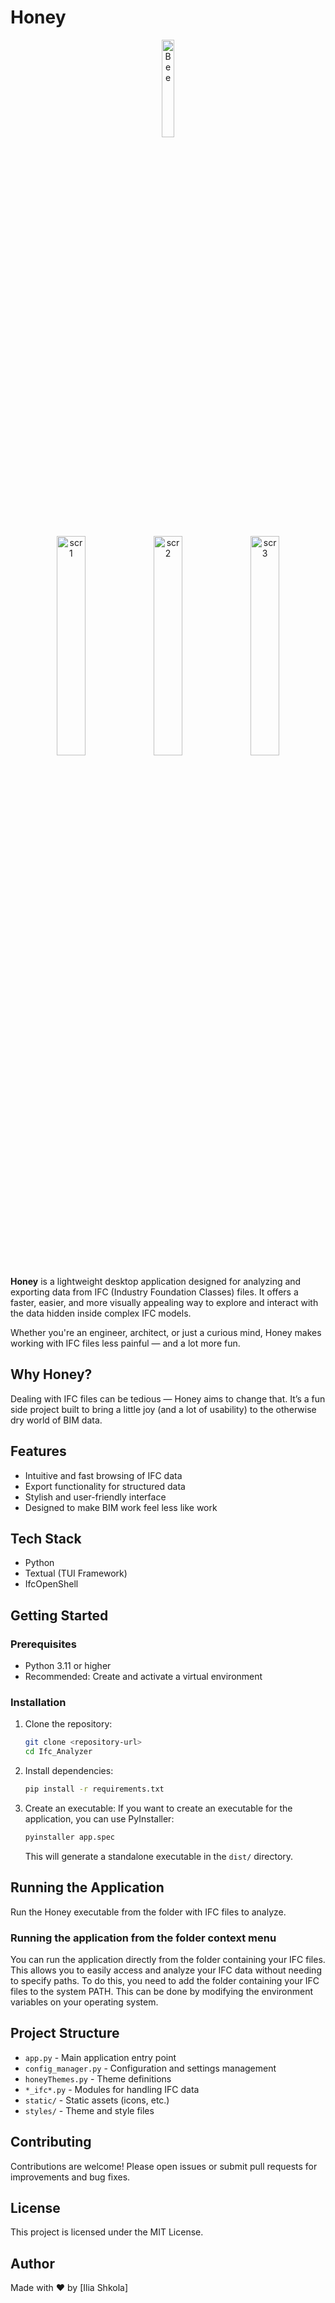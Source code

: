 # Honey
<p align="center">
   <img src="https://github.com/user-attachments/assets/f2e4346e-a6dc-4df4-916f-798e7e2c04ed" width="20%" alt="Bee">
</p>

<p align="center">
   <img src="https://github.com/user-attachments/assets/0dc9337c-c8e8-4bf6-b087-770aeb936b36" width="30%" alt="scr1">
   <img src="https://github.com/user-attachments/assets/1b0cf5f9-44d4-4e9d-b0e8-05a5a06eaaed" width="30%" alt="scr2">
   <img src="https://github.com/user-attachments/assets/24ae73a8-5c82-43c5-bd81-c26274ab4caf" width="30%" alt="scr3">
</p>

**Honey** is a lightweight desktop application designed for analyzing and exporting data from IFC (Industry Foundation Classes) files. It offers a faster, easier, and more visually appealing way to explore and interact with the data hidden inside complex IFC models.

Whether you're an engineer, architect, or just a curious mind, Honey makes working with IFC files less painful — and a lot more fun.

## Why Honey?

Dealing with IFC files can be tedious — Honey aims to change that. It’s a fun side project built to bring a little joy (and a lot of usability) to the otherwise dry world of BIM data.

## Features

- Intuitive and fast browsing of IFC data  
- Export functionality for structured data  
- Stylish and user-friendly interface  
- Designed to make BIM work feel less like work

## Tech Stack

- Python  
- Textual (TUI Framework)  
- IfcOpenShell

## Getting Started

### Prerequisites
- Python 3.11 or higher
- Recommended: Create and activate a virtual environment

### Installation
1. Clone the repository:
   ```sh
   git clone <repository-url>
   cd Ifc_Analyzer
   ```
2. Install dependencies:
   ```sh
   pip install -r requirements.txt
   ```
   
3. Create an executable:
   If you want to create an executable for the application, you can use PyInstaller:
   ```sh
   pyinstaller app.spec
   ```
   This will generate a standalone executable in the `dist/` directory.

## Running the Application
Run the Honey executable from the folder with IFC files to analyze.

### Running the application from the folder context menu
You can run the application directly from the folder containing your IFC files. This allows you to easily access and analyze your IFC data without needing to specify paths.
To do this, you need to add the folder containing your IFC files to the system PATH. This can be done by modifying the environment variables on your operating system.


## Project Structure
- `app.py` - Main application entry point
- `config_manager.py` - Configuration and settings management
- `honeyThemes.py` - Theme definitions
- `*_ifc*.py` - Modules for handling IFC data
- `static/` - Static assets (icons, etc.)
- `styles/` - Theme and style files

## Contributing
Contributions are welcome! Please open issues or submit pull requests for improvements and bug fixes.

## License
This project is licensed under the MIT License.

## Author

Made with ❤️ by [Ilia Shkola]

